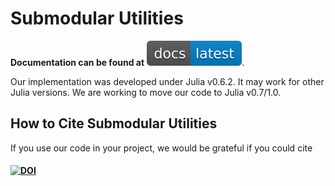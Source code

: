 # Submodular Utilities

**Documentation can be found at** [![DOI](img/docs-latest-blue.svg)](docs/build/index.md).

Our implementation was developed under Julia v0.6.2. It may work for other Julia versions. We are working to move our code to Julia v0.7/1.0.

## How to Cite Submodular Utilities

If you use our code in your project, we would be grateful if you could cite

#### [![DOI](https://zenodo.org/badge/159565266.svg)](https://zenodo.org/badge/latestdoi/159565266)